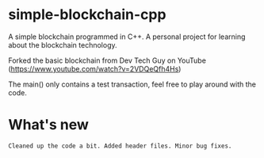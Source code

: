 # simple-blockchain-cpp
A simple blockchain programmed in C++. A personal project for learning about the blockchain technology.

Forked the basic blockchain from Dev Tech Guy on YouTube (https://www.youtube.com/watch?v=2VDQeQfh4Hs)

The main() only contains a test transaction, feel free to play around with the code.

# What's new
	Cleaned up the code a bit. Added header files. Minor bug fixes.
